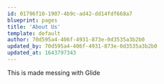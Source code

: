 ```yaml
---
id: 01796f10-1907-4b9c-ad42-dd14fdf668a7
blueprint: pages
title: 'About Us'
template: default
author: 70d595a4-406f-4931-873e-0d3535a3b2b0
updated_by: 70d595a4-406f-4931-873e-0d3535a3b2b0
updated_at: 1643797343
---
```

This is made messing with Glide